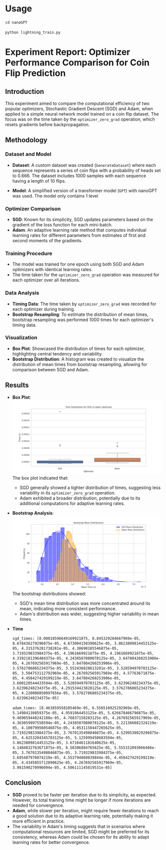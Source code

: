 # Usage
```
cd nanoGPT

python lightning_train.py
```

# Experiment Report: Optimizer Performance Comparison for Coin Flip Prediction

## Introduction

This experiment aimed to compare the computational efficiency of two popular optimizers, Stochastic Gradient Descent (SGD) and Adam, when applied to a simple neural network model trained on a coin flip dataset. The focus was on the time taken by the `optimizer_zero_grad` operation, which resets gradients before backpropagation.

## Methodology

### Dataset and Model

- **Dataset**: A custom dataset was created (`GenerateDataset`) where each sequence represents a series of coin flips with a probability of heads set to 0.666. The dataset includes 1000 samples with each sequence having a length of 10 flips.

- **Model**: A simplified version of a transformer model (`GPT`) with nanoGPT was used. The model only contains 1 level

### Optimizer Comparison

- **SGD**: Known for its simplicity, SGD updates parameters based on the gradient of the loss function for each mini-batch.
- **Adam**: An adaptive learning rate method that computes individual learning rates for different parameters from estimates of first and second moments of the gradients.

### Training Procedure

- The model was trained for one epoch using both SGD and Adam optimizers with identical learning rates.
- The time taken for the `optimizer_zero_grad` operation was measured for each optimizer over all iterations.

### Data Analysis

- **Timing Data**: The time taken by `optimizer_zero_grad` was recorded for each optimizer during training.
- **Bootstrap Resampling**: To estimate the distribution of mean times, bootstrap resampling was performed 1000 times for each optimizer's timing data.

### Visualization

- **Box Plot**: Showcased the distribution of times for each optimizer, highlighting central tendency and variability.
- **Bootstrap Distribution**: A histogram was created to visualize the distribution of mean times from bootstrap resampling, allowing for comparison between SGD and Adam.

## Results

- **Box Plot**: 
  ![Boxplot](nanoGPT/boxplot.png "Boxplot Results")
  The box plot indicated that:
  - SGD generally showed a tighter distribution of times, suggesting less variability in its `optimizer_zero_grad` operation.
  - Adam exhibited a broader distribution, potentially due to its additional computations for adaptive learning rates.

- **Bootstrap Analysis**: 
  ![Bootstrap Mean Distributions](nanoGPT/bootstrap.png "Bootstrap Results")
  The bootstrap distributions showed:
    - SGD's mean time distribution was more concentrated around its mean, indicating more consistent performance.
    - Adam's distribution was wider, suggesting higher variability in mean times.

- **Time**
    ```
    sgd_times: [0.00018596649169921875, 8.845329284667969e-05, 8.678436279296875e-05, 4.673004150390625e-05, 3.8623809814453125e-05, 4.315376281738281e-05, 4.38690185546875e-05, 3.719329833984375e-05, 4.1961669921875e-05, 4.1961669921875e-05, 4.3392181396484375e-05, 4.2438507080078125e-05, 3.647804260253906e-05, 4.267692565917969e-05, 3.647804260253906e-05, 3.5762786865234375e-05, 3.552436828613281e-05, 3.528594970703125e-05, 3.504753112792969e-05, 4.267692565917969e-05, 4.57763671875e-05, 4.458427429199219e-05, 3.647804260253906e-05, 3.600120544433594e-05, 3.528594970703125e-05, 3.62396240234375e-05, 3.62396240234375e-05, 4.291534423828125e-05, 3.5762786865234375e-05, 4.220008850097656e-05, 3.5762786865234375e-05, 3.62396240234375e-05]
    
    adam_times: [8.463859558105469e-05, 6.556510925292969e-05, 5.14984130859375e-05, 4.9591064453125e-05, 5.626678466796875e-05, 9.489059448242188e-05, 4.76837158203125e-05, 4.267692565917969e-05, 4.363059997558594e-05, 4.2438507080078125e-05, 5.221366882324219e-05, 4.100799560546875e-05, 4.0531158447265625e-05, 3.719329833984375e-05, 3.7670135498046875e-05, 4.5299530029296875e-05, 4.6253204345703125e-05, 5.125999450683594e-05, 3.8623809814453125e-05, 3.6716461181640625e-05, 4.1484832763671875e-05, 8.58306884765625e-05, 5.555152893066406e-05, 3.7670135498046875e-05, 3.719329833984375e-05, 3.695487976074219e-05, 4.553794860839844e-05, 4.458427429199219e-05, 4.4345855712890625e-05, 4.267692565917969e-05, 3.981590270996094e-05, 4.506111145019531e-05]
    ```

## Conclusion

- **SGD** proved to be faster per iteration due to its simplicity, as expected. However, its total training time might be longer if more iterations are needed for convergence.
- **Adam**, while slower per iteration, might require fewer iterations to reach a good solution due to its adaptive learning rate, potentially making it more efficient in practice.
- The variability in Adam's timing suggests that in scenarios where computational resources are limited, SGD might be preferred for its consistency, whereas Adam could be chosen for its ability to adapt learning rates for better convergence.
